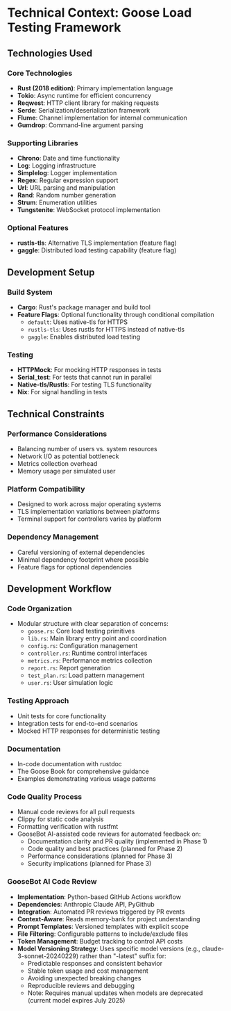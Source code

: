 # Technical Context: Goose Load Testing Framework

## Technologies Used

### Core Technologies
- **Rust (2018 edition)**: Primary implementation language
- **Tokio**: Async runtime for efficient concurrency
- **Reqwest**: HTTP client library for making requests
- **Serde**: Serialization/deserialization framework
- **Flume**: Channel implementation for internal communication
- **Gumdrop**: Command-line argument parsing

### Supporting Libraries
- **Chrono**: Date and time functionality
- **Log**: Logging infrastructure
- **Simplelog**: Logger implementation
- **Regex**: Regular expression support
- **Url**: URL parsing and manipulation
- **Rand**: Random number generation
- **Strum**: Enumeration utilities
- **Tungstenite**: WebSocket protocol implementation

### Optional Features
- **rustls-tls**: Alternative TLS implementation (feature flag)
- **gaggle**: Distributed load testing capability (feature flag)

## Development Setup

### Build System
- **Cargo**: Rust's package manager and build tool
- **Feature Flags**: Optional functionality through conditional compilation
  - `default`: Uses native-tls for HTTPS
  - `rustls-tls`: Uses rustls for HTTPS instead of native-tls
  - `gaggle`: Enables distributed load testing

### Testing
- **HTTPMock**: For mocking HTTP responses in tests
- **Serial_test**: For tests that cannot run in parallel
- **Native-tls/Rustls**: For testing TLS functionality
- **Nix**: For signal handling in tests

## Technical Constraints

### Performance Considerations
- Balancing number of users vs. system resources
- Network I/O as potential bottleneck
- Metrics collection overhead
- Memory usage per simulated user

### Platform Compatibility
- Designed to work across major operating systems
- TLS implementation variations between platforms
- Terminal support for controllers varies by platform

### Dependency Management
- Careful versioning of external dependencies
- Minimal dependency footprint where possible
- Feature flags for optional dependencies

## Development Workflow

### Code Organization
- Modular structure with clear separation of concerns:
  - `goose.rs`: Core load testing primitives
  - `lib.rs`: Main library entry point and coordination
  - `config.rs`: Configuration management
  - `controller.rs`: Runtime control interfaces
  - `metrics.rs`: Performance metrics collection
  - `report.rs`: Report generation
  - `test_plan.rs`: Load pattern management
  - `user.rs`: User simulation logic

### Testing Approach
- Unit tests for core functionality
- Integration tests for end-to-end scenarios
- Mocked HTTP responses for deterministic testing

### Documentation
- In-code documentation with rustdoc
- The Goose Book for comprehensive guidance
- Examples demonstrating various usage patterns

### Code Quality Process
- Manual code reviews for all pull requests
- Clippy for static code analysis
- Formatting verification with rustfmt
- GooseBot AI-assisted code reviews for automated feedback on:
  - Documentation clarity and PR quality (implemented in Phase 1)
  - Code quality and best practices (planned for Phase 2)
  - Performance considerations (planned for Phase 3)
  - Security implications (planned for Phase 3)
  
### GooseBot AI Code Review
- **Implementation**: Python-based GitHub Actions workflow
- **Dependencies**: Anthropic Claude API, PyGithub
- **Integration**: Automated PR reviews triggered by PR events
- **Context-Aware**: Reads memory-bank for project understanding
- **Prompt Templates**: Versioned templates with explicit scope
- **File Filtering**: Configurable patterns to include/exclude files
- **Token Management**: Budget tracking to control API costs
- **Model Versioning Strategy**: Uses specific model versions (e.g., claude-3-sonnet-20240229) rather than "-latest" suffix for:
  - Predictable responses and consistent behavior
  - Stable token usage and cost management
  - Avoiding unexpected breaking changes
  - Reproducible reviews and debugging
  - Note: Requires manual updates when models are deprecated (current model expires July 2025)
